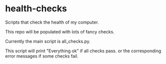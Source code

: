 # health-checks
Scripts that check the health of my computer.

This repo will be populated with lots of fancy checks.

Currently the main script is all_checks.py.

This script will print "Everything ok" if all checks pass.
or the corresponding error messages if some checks fail.
